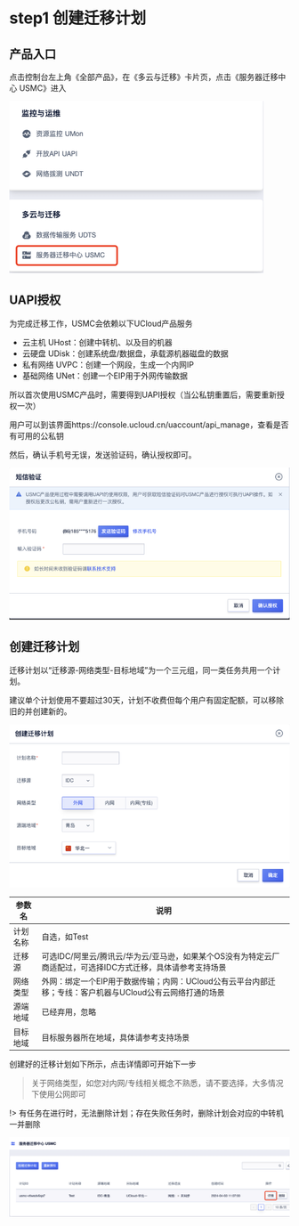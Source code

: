# step1 创建迁移计划

## 产品入口

点击控制台左上角《全部产品》，在《多云与迁移》卡片页，点击《服务器迁移中心 USMC》进入

![](/images/all_products_usmc.png)

## UAPI授权

为完成迁移工作，USMC会依赖以下UCloud产品服务

- 云主机 UHost：创建中转机、以及目的机器
- 云硬盘 UDisk：创建系统盘/数据盘，承载源机器磁盘的数据
- 私有网络 UVPC：创建一个网段，生成一个内网IP
- 基础网络 UNet：创建一个EIP用于外网传输数据

所以首次使用USMC产品时，需要得到UAPI授权（当公私钥重置后，需要重新授权一次）

用户可以到该界面https://console.ucloud.cn/uaccount/api_manage，查看是否有可用的公私钥

然后，确认手机号无误，发送验证码，确认授权即可。

![](/images/message_uapi.png)

## 创建迁移计划

迁移计划以“迁移源-网络类型-目标地域”为一个三元组，同一类任务共用一个计划。

建议单个计划使用不要超过30天，计划不收费但每个用户有固定配额，可以移除旧的并创建新的。

![](/images/create_usmc_set.png)

| 参数名   | 说明                                                                                                         |
| -------- | ------------------------------------------------------------------------------------------------------------ |
| 计划名称 | 自选，如Test                                                                                                 |
| 迁移源   | 可选IDC/阿里云/腾讯云/华为云/亚马逊，如果某个OS没有为特定云厂商适配过，可选择IDC方式迁移，具体请参考支持场景 |
| 网络类型 | 外网：绑定一个EIP用于数据传输；内网：UCloud公有云平台内部迁移；专线：客户机器与UCloud公有云网络打通的场景    |
| 源端地域 | 已经弃用，忽略                                                                                               |
| 目标地域 | 目标服务器所在地域，具体请参考支持场景                                                                       |

创建好的迁移计划如下所示，点击详情即可开始下一步

> 关于网络类型，如您对内网/专线相关概念不熟悉，请不要选择，大多情况下使用公网即可

!> 有任务在进行时，无法删除计划；存在失败任务时，删除计划会对应的中转机一并删除

![](/images/set_created.png)